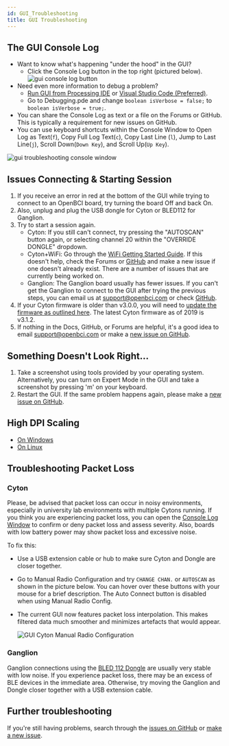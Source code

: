 ```yaml
---
id: GUI_Troubleshooting
title: GUI Troubleshooting
---
```

## The GUI Console Log

-   Want to know what's happening "under the hood" in the GUI?
    -   Click the Console Log button in the top right (pictured below).
        ![gui console log button](../assets/SoftwareImages/OpenBCISoftware/gui_troubleshooting_consoleLogButton.png)<br />
-   Need even more information to debug a problem?
    -   [Run GUI from Processing IDE](Software/OpenBCISoftware/01-OpenBCI_GUI.md#running-the-openbci-gui-from-the-processing-ide) or [Visual Studio Code (Preferred)](https://github.com/OpenBCI/OpenBCI_GUI/wiki/Developer-Setup).
    -   Go to Debugging.pde and change `boolean isVerbose = false;` to `boolean isVerbose = true;`.
-   You can share the Console Log as text or a file on the Forums or GitHub. This is typically a requirement for new issues on GitHub.
-   You can use keyboard shortcuts within the Console Window to Open Log as Text(`f`), Copy Full Log Text(`c`), Copy Last Line (`l`), Jump to Last Line(`j`), Scroll Down(`Down Key`), and Scroll Up(`Up Key`).

![gui troubleshooting console window](../assets/SoftwareImages/OpenBCISoftware/gui_troubleshooting_consoleLogWindow.png)<br />

## Issues Connecting & Starting Session

1.  If you receive an error in red at the bottom of the GUI while trying to connect to an OpenBCI board, try turning the board Off and back On.
2.  Also, unplug and plug the USB dongle for Cyton or BLED112 for Ganglion.
3.  Try to start a session again.
    -   Cyton: If you still can't connect, try pressing the "AUTOSCAN" button again, or selecting channel 20 within the "OVERRIDE DONGLE" dropdown. 
    -   Cyton+WiFi: Go through the [WiFi Getting Started Guide](GettingStarted/Boards/03-Wifi_Getting_Started_Guide.md). If this doesn't help, check the Forums or [GitHub](https://github.com/OpenBCI/OpenBCI_GUI/issues) and make a new issue if one doesn't already exist. There are a number of issues that are currently being worked on.
    -   Ganglion: The Ganglion board usually has fewer issues. If you can't get the Ganglion to connect to the GUI after trying the previous steps, you can email us at [support@openbci.com](mailto:support@openbci.com) or check [GitHub](https://github.com/OpenBCI/OpenBCI_GUI/issues).
4.  If your Cyton firmware is older than v3.0.0, you will need to [update the firmware as outlined here](Cyton/05-Cyton_Board_Programming_Tutorial.md#overview). The latest Cyton firmware as of 2019 is v3.1.2.
5.  If nothing in the Docs, GitHub, or Forums are helpful, it's a good idea to email [support@openbci.com](mailto:support@openbci.com) or make a [new issue on GitHub](https://github.com/OpenBCI/OpenBCI_GUI/issues/new/choose).

## Something Doesn't Look Right...

1.  Take a screenshot using tools provided by your operating system. Alternatively, you can turn on Expert Mode in the GUI and take a screenshot by pressing 'm' on your keyboard.
2.  Restart the GUI. If the same problem happens again, please make a [new issue on GitHub](https://github.com/OpenBCI/OpenBCI_GUI/issues/new/choose).

## High DPI Scaling

-   [On Windows](Software/OpenBCISoftware/01-OpenBCI_GUI.md#install-openbci_gui-on-windows)
-   [On Linux](Software/OpenBCISoftware/01-OpenBCI_GUI.md#install-openbci_gui-on-linux)

## Troubleshooting Packet Loss

### Cyton

 Please, be advised that packet loss can occur in noisy environments, especially in university lab environments with multiple Cytons running. If you think you are experiencing packet loss, you can open the [Console Log Window](#the-gui-console-log) to confirm or deny packet loss and assess severity. Also, boards with low battery power may show packet loss and excessive noise.

 To fix this:

-   Use a USB extension cable or hub to make sure Cyton and Dongle are closer together.

-   Go to Manual Radio Configuration and try `CHANGE CHAN.` or `AUTOSCAN` as shown in the picture below. You can hover over these buttons with your mouse for a brief description. The Auto Connect button is disabled when using Manual Radio Config.

-   The current GUI now features packet loss interpolation. This makes filtered data much smoother and minimizes artefacts that would appear.

    ![GUI Cyton Manual Radio Configuration](../assets/SoftwareImages/OpenBCISoftware/gui_cyton_manual_radioconfig.png)

### Ganglion

 Ganglion connections using the [BLED 112 Dongle](https://shop.openbci.com/collections/frontpage/products/ganglion-dongle?variant=15473352605768) are usually very stable with low noise. If you experience packet loss, there may be an excess of BLE devices in the immediate area. Otherwise, try moving the Ganglion and Dongle closer together with a USB extension cable.

## Further troubleshooting

If you're still having problems, search through the [issues on GitHub](https://github.com/OpenBCI/OpenBCI_GUI/issues) or [make a new issue](https://github.com/OpenBCI/OpenBCI_GUI/issues/new/choose).
